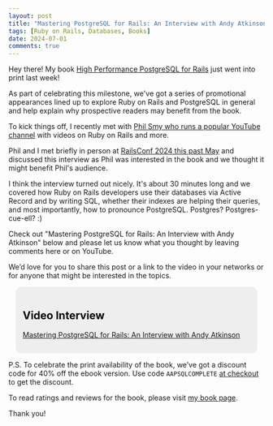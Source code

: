 ```yaml
---
layout: post
title: "Mastering PostgreSQL for Rails: An Interview with Andy Atkinson"
tags: [Ruby on Rails, Databases, Books]
date: 2024-07-01
comments: true
---
```


Hey there! My book [High Performance PostgreSQL for Rails](https://pragprog.com/titles/aapsql/high-performance-postgresql-for-rails/) just went into print last week!

As part of celebrating this milestone, we've got a series of promotional appearances lined up to explore Ruby on Rails and PostgreSQL in general and help explain why prospective readers may benefit from the book.

To kick things off, I recently met with [Phil Smy who runs a popular YouTube channel](https://www.youtube.com/@PhilSmy) with videos on Ruby on Rails and more.

Phil and I met briefly in person at [RailsConf 2024 this past May](/blog/2024/05/17/railsconf-conference-2024-detroit) and discussed this interview as Phil was interested in the book and we thought it might benefit Phil's audience.

I think the interview turned out nicely. It's about 30 minutes long and we covered how Ruby on Rails developers use their databases via Active Record and by writing SQL, whether their indexes are helping their queries, and most importantly, how to pronounce PostgreSQL. Postgres? Postgres-cue-ell? :)

Check out "Mastering PostgreSQL for Rails: An Interview with Andy Atkinson" below and please let us know what you thought by leaving comments here or on YouTube.

We’d love for you to share this post or a link to the video in your networks or for anyone that might be interested in the topics.

<!-- callout box -->
<section>
<div style="border-radius:0.8em;background-color:#eee;padding:1em;margin:1em;color:#000;">
<h2>Video Interview</h2>
<p><a href="https://www.youtube.com/watch?v=b7rTr38H8EE">Mastering PostgreSQL for Rails: An Interview with Andy Atkinson</a></p>
</div>
</section>

P.S. To celebrate the print availability of the book, we’ve got a discount code for 40% off the ebook version. Use code <code>AAPSQLCOMPLETE</code> [at checkout](https://pragprog.com/titles/aapsql/high-performance-postgresql-for-rails/) to get the discount.

To read ratings and reviews for the book, please visit [my book page](/pgrailsbook).

Thank you!

